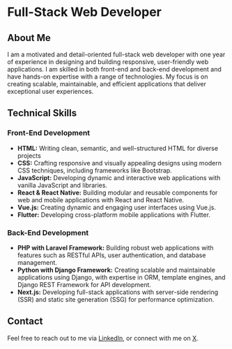 # Full-Stack Web Developer

## About Me
I am a motivated and detail-oriented full-stack web developer with one year of experience in designing and building responsive, user-friendly web applications. I am skilled in both front-end and back-end development and have hands-on expertise with a range of technologies. My focus is on creating scalable, maintainable, and efficient applications that deliver exceptional user experiences. 

## Technical Skills

### Front-End Development
- **HTML:** Writing clean, semantic, and well-structured HTML for diverse projects
- **CSS:** Crafting responsive and visually appealing designs using modern CSS techniques, including frameworks like Bootstrap.
- **JavaScript:** Developing dynamic and interactive web applications with vanilla JavaScript and libraries.
- **React & React Native:** Building modular and reusable components for web and mobile applications with React and React Native.
- **Vue.js:** Creating dynamic and engaging user interfaces using Vue.js.
- **Flutter:** Developing cross-platform mobile applications with Flutter.
  
  

### Back-End Development
- **PHP with Laravel Framework:** Building robust web applications with features such as RESTful APIs, user authentication, and database management.
- **Python with Django Framework:** Creating scalable and maintainable applications using Django, with expertise in ORM, template engines, and Django REST Framework for API development.
- **Next.js:** Developing full-stack applications with server-side rendering (SSR) and static site generation (SSG) for performance optimization. 
  

## Contact
Feel free to reach out to me via [LinkedIn](https://www.linkedin.com/in/mintesnot-yesmashewa-475b52293/), or connect with me on [X](https://x.com/Mint_snot).

